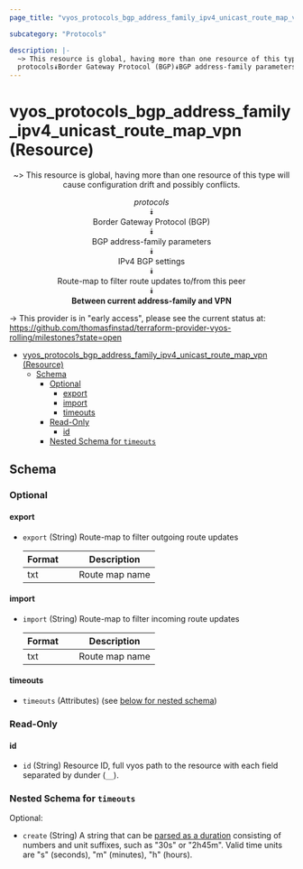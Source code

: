 ```yaml
---
page_title: "vyos_protocols_bgp_address_family_ipv4_unicast_route_map_vpn Resource - vyos"

subcategory: "Protocols"

description: |-
  ~> This resource is global, having more than one resource of this type will cause configuration drift and possibly conflicts.
  protocols⯯Border Gateway Protocol (BGP)⯯BGP address-family parameters⯯IPv4 BGP settings⯯Route-map to filter route updates to/from this peer⯯Between current address-family and VPN
---
```


# vyos_protocols_bgp_address_family_ipv4_unicast_route_map_vpn (Resource)
<center>

~> This resource is global, having more than one resource of this type will cause configuration drift and possibly conflicts.

*protocols*  
⯯  
Border Gateway Protocol (BGP)  
⯯  
BGP address-family parameters  
⯯  
IPv4 BGP settings  
⯯  
Route-map to filter route updates to/from this peer  
⯯  
**Between current address-family and VPN**


</center>

-> This provider is in "early access", please see the current status at: https://github.com/thomasfinstad/terraform-provider-vyos-rolling/milestones?state=open

<!--TOC-->

- [vyos_protocols_bgp_address_family_ipv4_unicast_route_map_vpn (Resource)](#vyos_protocols_bgp_address_family_ipv4_unicast_route_map_vpn-resource)
  - [Schema](#schema)
    - [Optional](#optional)
      - [export](#export)
      - [import](#import)
      - [timeouts](#timeouts)
    - [Read-Only](#read-only)
      - [id](#id)
    - [Nested Schema for `timeouts`](#nested-schema-for-timeouts)

<!--TOC-->

<!-- schema generated by tfplugindocs -->
## Schema

### Optional

#### export
- `export` (String) Route-map to filter outgoing route updates

    |  Format  &emsp;|  Description     |
    |----------|------------------|
    |  txt     &emsp;|  Route map name  |
#### import
- `import` (String) Route-map to filter incoming route updates

    |  Format  &emsp;|  Description     |
    |----------|------------------|
    |  txt     &emsp;|  Route map name  |
#### timeouts
- `timeouts` (Attributes) (see [below for nested schema](#nestedatt--timeouts))

### Read-Only

#### id
- `id` (String) Resource ID, full vyos path to the resource with each field separated by dunder (`__`).

<a id="nestedatt--timeouts"></a>
### Nested Schema for `timeouts`

Optional:

- `create` (String) A string that can be [parsed as a duration](https://pkg.go.dev/time#ParseDuration) consisting of numbers and unit suffixes, such as &#34;30s&#34; or &#34;2h45m&#34;. Valid time units are &#34;s&#34; (seconds), &#34;m&#34; (minutes), &#34;h&#34; (hours).
